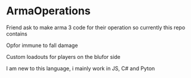 # ArmaOperations


Friend ask to make arma 3 code for their operation so currently this repo contains

Opfor immune to fall damage

Custom loadouts for players on the blufor side




I am new to this language, i mainly work in JS, C# and Pyton
